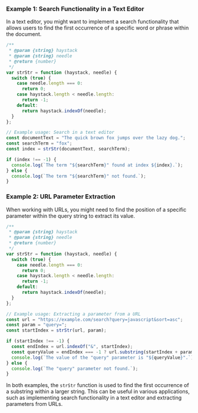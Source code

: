 ### Example 1: Search Functionality in a Text Editor

In a text editor, you might want to implement a search functionality that allows users to find the first occurrence of a specific word or phrase within the document.

```javascript
/**
 * @param {string} haystack
 * @param {string} needle
 * @return {number}
 */
var strStr = function (haystack, needle) {
  switch (true) {
    case needle.length === 0:
      return 0;
    case haystack.length < needle.length:
      return -1;
    default:
      return haystack.indexOf(needle);
  }
};

// Example usage: Search in a text editor
const documentText = "The quick brown fox jumps over the lazy dog.";
const searchTerm = "fox";
const index = strStr(documentText, searchTerm);

if (index !== -1) {
  console.log(`The term "${searchTerm}" found at index ${index}.`);
} else {
  console.log(`The term "${searchTerm}" not found.`);
}
```

### Example 2: URL Parameter Extraction

When working with URLs, you might need to find the position of a specific parameter within the query string to extract its value.

```javascript
/**
 * @param {string} haystack
 * @param {string} needle
 * @return {number}
 */
var strStr = function (haystack, needle) {
  switch (true) {
    case needle.length === 0:
      return 0;
    case haystack.length < needle.length:
      return -1;
    default:
      return haystack.indexOf(needle);
  }
};

// Example usage: Extracting a parameter from a URL
const url = "https://example.com/search?query=javascript&sort=asc";
const param = "query=";
const startIndex = strStr(url, param);

if (startIndex !== -1) {
  const endIndex = url.indexOf("&", startIndex);
  const queryValue = endIndex === -1 ? url.substring(startIndex + param.length) : url.substring(startIndex + param.length, endIndex);
  console.log(`The value of the "query" parameter is "${queryValue}".`);
} else {
  console.log(`The "query" parameter not found.`);
}
```

In both examples, the `strStr` function is used to find the first occurrence of a substring within a larger string. This can be useful in various applications, such as implementing search functionality in a text editor and extracting parameters from URLs. 
